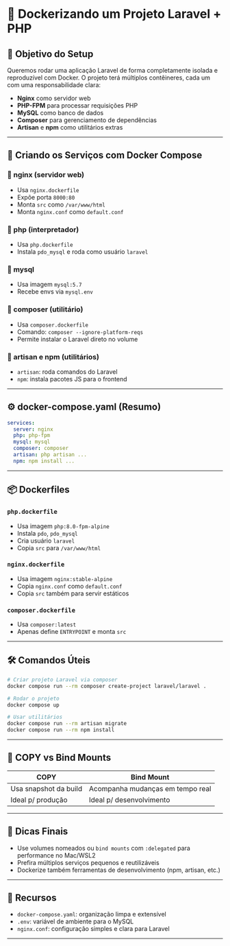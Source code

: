 
# 🐳 Dockerizando um Projeto Laravel + PHP

## 🎯 Objetivo do Setup

Queremos rodar uma aplicação Laravel de forma completamente isolada e reproduzível com Docker. O projeto terá múltiplos contêineres, cada um com uma responsabilidade clara:

- **Nginx** como servidor web
- **PHP-FPM** para processar requisições PHP
- **MySQL** como banco de dados
- **Composer** para gerenciamento de dependências
- **Artisan** e **npm** como utilitários extras

---

## 🧪 Criando os Serviços com Docker Compose

### 🔹 nginx (servidor web)
- Usa `nginx.dockerfile`
- Expõe porta `8000:80`
- Monta `src` como `/var/www/html`
- Monta `nginx.conf` como `default.conf`

### 🔹 php (interpretador)
- Usa `php.dockerfile`
- Instala `pdo_mysql` e roda como usuário `laravel`

### 🔹 mysql
- Usa imagem `mysql:5.7`
- Recebe envs via `mysql.env`

### 🔹 composer (utilitário)
- Usa `composer.dockerfile`
- Comando: `composer --ignore-platform-reqs`
- Permite instalar o Laravel direto no volume

### 🔹 artisan e npm (utilitários)
- `artisan`: roda comandos do Laravel
- `npm`: instala pacotes JS para o frontend

---

## ⚙️ docker-compose.yaml (Resumo)

```yaml
services:
  server: nginx
  php: php-fpm
  mysql: mysql
  composer: composer
  artisan: php artisan ...
  npm: npm install ...
```

---

## 📦 Dockerfiles

### `php.dockerfile`
- Usa imagem `php:8.0-fpm-alpine`
- Instala `pdo`, `pdo_mysql`
- Cria usuário `laravel`
- Copia `src` para `/var/www/html`

### `nginx.dockerfile`
- Usa imagem `nginx:stable-alpine`
- Copia `nginx.conf` como `default.conf`
- Copia `src` também para servir estáticos

### `composer.dockerfile`
- Usa `composer:latest`
- Apenas define `ENTRYPOINT` e monta `src`

---

## 🛠️ Comandos Úteis

```bash
# Criar projeto Laravel via composer
docker compose run --rm composer create-project laravel/laravel .

# Rodar o projeto
docker compose up

# Usar utilitários
docker compose run --rm artisan migrate
docker compose run --rm npm install
```

---

## 🔄 COPY vs Bind Mounts

| COPY                      | Bind Mount                        |
|--------------------------|-----------------------------------|
| Usa snapshot da build    | Acompanha mudanças em tempo real |
| Ideal p/ produção        | Ideal p/ desenvolvimento          |

---

## 📌 Dicas Finais

- Use volumes nomeados ou `bind mounts` com `:delegated` para performance no Mac/WSL2
- Prefira múltiplos serviços pequenos e reutilizáveis
- Dockerize também ferramentas de desenvolvimento (npm, artisan, etc.)

---

## 📎 Recursos

- `docker-compose.yaml`: organização limpa e extensível
- `.env`: variável de ambiente para o MySQL
- `nginx.conf`: configuração simples e clara para Laravel

---